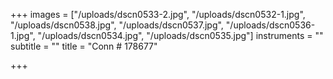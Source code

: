 +++
images = ["/uploads/dscn0533-2.jpg", "/uploads/dscn0532-1.jpg", "/uploads/dscn0538.jpg", "/uploads/dscn0537.jpg", "/uploads/dscn0536-1.jpg", "/uploads/dscn0534.jpg", "/uploads/dscn0535.jpg"]
instruments = ""
subtitle = ""
title = "Conn # 178677"

+++
